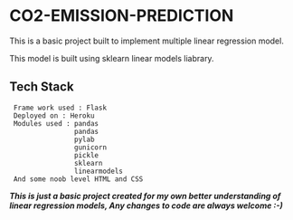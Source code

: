 # CO2-EMISSION-PREDICTION
This is a basic project built to implement multiple linear regression model.

This model is built using sklearn linear models liabrary.

## Tech Stack
```
 Frame work used : Flask
 Deployed on : Heroku
 Modules used : pandas
                pandas
                pylab
                gunicorn
                pickle
                sklearn
                linearmodels
 And some noob level HTML and CSS
 ```

***This is just a basic project created for my own better understanding of linear regression models,
Any changes to code are always welcome :-)***

